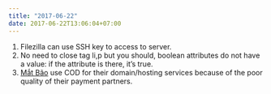 ```yaml
---
title: "2017-06-22"
date: 2017-06-22T13:06:04+07:00
---
```


1. Filezilla can use SSH key to access to server.
1. No need to close tag li,p but you should, boolean attributes do not have a value: if the attribute is there, it’s true.
1. [Mắt Bão](https://www.matbao.net/) use COD for their domain/hosting services because of the poor quality of their payment partners.